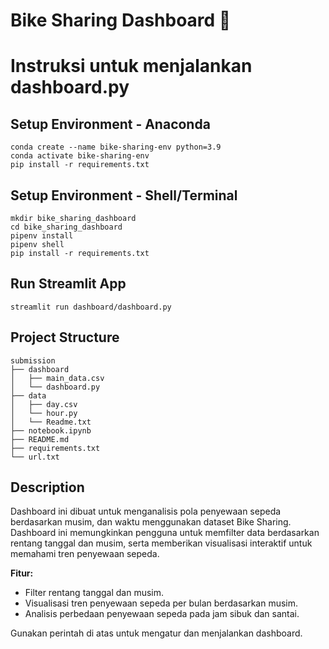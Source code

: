 # Bike Sharing Dashboard 🌟

# Instruksi untuk menjalankan dashboard.py

## Setup Environment - Anaconda
```
conda create --name bike-sharing-env python=3.9
conda activate bike-sharing-env
pip install -r requirements.txt
```

## Setup Environment - Shell/Terminal
```
mkdir bike_sharing_dashboard
cd bike_sharing_dashboard
pipenv install
pipenv shell
pip install -r requirements.txt
```

## Run Streamlit App
```
streamlit run dashboard/dashboard.py
```

## Project Structure
```
submission
├── dashboard
│   ├── main_data.csv
│   └── dashboard.py
├── data
│   ├── day.csv
│   └── hour.py
│   └── Readme.txt
├── notebook.ipynb
├── README.md
├── requirements.txt
└── url.txt
```

## Description
Dashboard ini dibuat untuk menganalisis pola penyewaan sepeda berdasarkan musim, dan waktu menggunakan dataset Bike Sharing. Dashboard ini memungkinkan pengguna untuk memfilter data berdasarkan rentang tanggal dan musim, serta memberikan visualisasi interaktif untuk memahami tren penyewaan sepeda.

**Fitur:**
- Filter rentang tanggal dan musim.
- Visualisasi tren penyewaan sepeda per bulan berdasarkan musim.
- Analisis perbedaan penyewaan sepeda pada jam sibuk dan santai.

Gunakan perintah di atas untuk mengatur dan menjalankan dashboard.